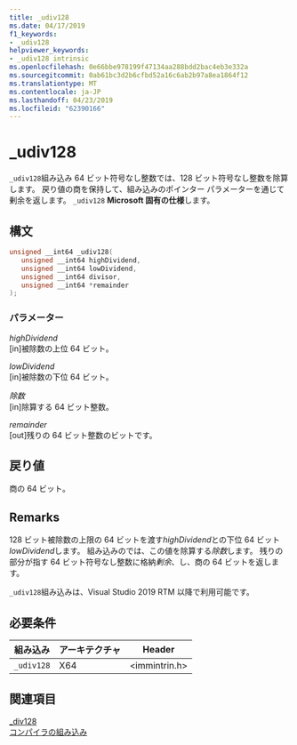 ```yaml
---
title: _udiv128
ms.date: 04/17/2019
f1_keywords:
- _udiv128
helpviewer_keywords:
- _udiv128 intrinsic
ms.openlocfilehash: 0e66bbe978199f47134aa288bdd2bac4eb3e332a
ms.sourcegitcommit: 0ab61bc3d2b6cfbd52a16c6ab2b97a8ea1864f12
ms.translationtype: MT
ms.contentlocale: ja-JP
ms.lasthandoff: 04/23/2019
ms.locfileid: "62390166"
---
```

# <a name="udiv128"></a>_udiv128

`_udiv128`組み込み 64 ビット符号なし整数では、128 ビット符号なし整数を除算します。 戻り値の商を保持して、組み込みのポインター パラメーターを通じて剰余を返します。 `_udiv128` **Microsoft 固有の仕様**します。

## <a name="syntax"></a>構文

```C
unsigned __int64 _udiv128(
   unsigned __int64 highDividend,
   unsigned __int64 lowDividend,
   unsigned __int64 divisor,
   unsigned __int64 *remainder
);
```

### <a name="parameters"></a>パラメーター

*highDividend* \
[in]被除数の上位 64 ビット。

*lowDividend* \
[in]被除数の下位 64 ビット。

*除数* \
[in]除算する 64 ビット整数。

*remainder* \
[out]残りの 64 ビット整数のビットです。

## <a name="return-value"></a>戻り値

商の 64 ビット。

## <a name="remarks"></a>Remarks

128 ビット被除数の上限の 64 ビットを渡す*highDividend*との下位 64 ビット*lowDividend*します。 組み込みのでは、この値を除算する*除数*します。 残りの部分が指す 64 ビット符号なし整数に格納*剰余*、し、商の 64 ビットを返します。

`_udiv128`組み込みは、Visual Studio 2019 RTM 以降で利用可能です。

## <a name="requirements"></a>必要条件

|組み込み|アーキテクチャ|Header|
|---------------|------------------|------------|
|`_udiv128`|X64|\<immintrin.h>|

## <a name="see-also"></a>関連項目

[_div128](div128.md) \
[コンパイラの組み込み](compiler-intrinsics.md)
